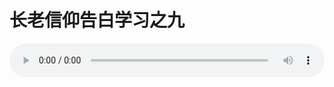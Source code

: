 # 长老信仰告白学习之九

<audio style="width: 100%;" preload="false" controls controlslist="nodownload"><source src="//cdn.simai.ml/audio/mp3/old/12285.mp3" type="audio/mpeg">Your browser does not support the audio element.</audio>



